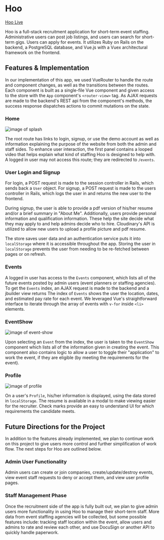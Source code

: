 # Hoo

[Hoo Live][live]

[live]: http://www../#/

Hoo is a full-stack recruitment application for short-term event staffing. Administrative users can post job listings, and users can search for short-term gigs. Users can apply for events. It utilizes Ruby on Rails on the backend, a PostgreSQL database, and Vue.js with a Vuex architectural framework on the frontend.

## Features & Implementation

In our implementation of this app, we used VueRouter to handle the route and component changes, as well as the transitions between the routes. Each component is built as a single-file Vue component and given access to the store with the `App` component's `<router-view>` tag. As AJAX requests are made to the backend's REST api from the component's methods, the success response dispatches actions to commit mutations on the state.

### Home

![image of splash](docs/screenshots/hoo-splash.png)

The root route has links to login, signup, or use the demo account as well as information explaining the purpose of the website from both the admin and staff sides. To enhance user interaction, the first panel contains a looped video that helps explain what kind of staffing Hoo is designed to help with. A logged in user may not access this route; they are redirected to `/events`.

### User Login and Signup

For login, a POST request is made to the session controller in Rails, which sends back a `User` object. For signup, a POST request is made to the users controller in Rails, which logs the user in and returns the new user to the frontend.

During signup, the user is able to provide a pdf version of his/her resume and/or a brief summary in "About Me". Additionally, users provide personal information and qualification information. These help the site decide what they may apply to and help admins decide who to hire. Cloudinary's API is utilized to allow new users to upload a profile picture and pdf resume.

The store saves user data and an authentication service puts it into `localStorage` where it is accessible throughout the app. Storing the user in `localStorage` prevents the user from needing to be re-fetched between pages or on refresh.

### Events

A logged in user has access to the `Events` component, which lists all of the future events posted by admin users (event planners or staffing agencies). To get the `Events` index, an AJAX request is made to the backend and a jbuilder view returns  The index of `Events` shows the user the location, dates, and estimated pay rate for each event. We leveraged Vue's straightforward interface to iterate through the array of events with `v-for` inside `<li>` elements.

### EventShow

![image of event-show](docs/screenshots/hoo-event-show.png)

Upon selecting an `Event` from the index, the user is taken to the `EventShow` component which lists all of the information given in creating the event. This component also contains logic to allow a user to toggle their "application" to work the event, if they are eligible (by meeting the requirements for the event).

### Profile

![image of profile](docs/screenshots/hoo-profile.png)

On a user's `Profile`, his/her information is displayed, using the data stored in `localStorage`. The resume is available in a modal to make viewing easier for the recruiter. Check marks provide an easy to understand UI for which requirements the candidate meets.

## Future Directions for the Project

In addition to the features already implemented, we plan to continue work on this project to give users more control and further simplification of work flow. The next steps for Hoo are outlined below.

### Admin User Functionality

Admin users can create or join companies, create/update/destroy events, view event staff requests to deny or accept them, and view user profile pages.

### Staff Management Phase

Once the recruitment side of the app is fully built out, we plan to give admin users more functionality in using Hoo to manage their short-term staff. More data from event staffing agencies will be collected, but some possible features include: tracking staff location within the event, allow users and admins to rate and review each other, and use DocuSign or another API to quickly handle paperwork.
